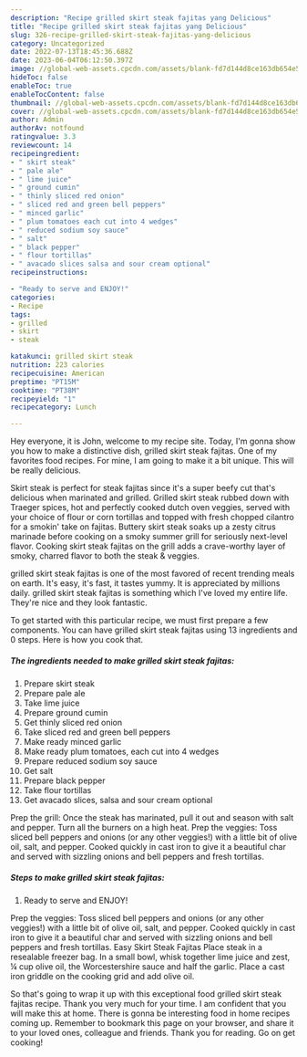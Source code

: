 ```yaml
---
description: "Recipe grilled skirt steak fajitas yang Delicious"
title: "Recipe grilled skirt steak fajitas yang Delicious"
slug: 326-recipe-grilled-skirt-steak-fajitas-yang-delicious
category: Uncategorized
date: 2022-07-13T18:45:36.688Z
date: 2023-06-04T06:12:50.397Z
image: //global-web-assets.cpcdn.com/assets/blank-fd7d144d8ce163db654e5a02c40b08a2775adb7897d16e4062681dc7e1b2800f.png
hideToc: false
enableToc: true
enableTocContent: false
thumbnail: //global-web-assets.cpcdn.com/assets/blank-fd7d144d8ce163db654e5a02c40b08a2775adb7897d16e4062681dc7e1b2800f.png
cover: //global-web-assets.cpcdn.com/assets/blank-fd7d144d8ce163db654e5a02c40b08a2775adb7897d16e4062681dc7e1b2800f.png
author: Admin
authorAv: notfound
ratingvalue: 3.3
reviewcount: 14
recipeingredient:
- " skirt steak"
- " pale ale"
- " lime juice"
- " ground cumin"
- " thinly sliced red onion"
- " sliced red and green bell peppers"
- " minced garlic"
- " plum tomatoes each cut into 4 wedges"
- " reduced sodium soy sauce"
- " salt"
- " black pepper"
- " flour tortillas"
- " avacado slices salsa and sour cream optional"
recipeinstructions:

- "Ready to serve and ENJOY!"
categories:
- Recipe
tags:
- grilled
- skirt
- steak

katakunci: grilled skirt steak 
nutrition: 223 calories
recipecuisine: American
preptime: "PT15M"
cooktime: "PT38M"
recipeyield: "1"
recipecategory: Lunch

---
```



Hey everyone, it is John, welcome to my recipe site. Today, I'm gonna show you how to make a distinctive dish, grilled skirt steak fajitas. One of my favorites food recipes. For mine, I am going to make it a bit unique. This will be really delicious.

Skirt steak is perfect for steak fajitas since it&#39;s a super beefy cut that&#39;s delicious when marinated and grilled. Grilled skirt steak rubbed down with Traeger spices, hot and perfectly cooked dutch oven veggies, served with your choice of flour or corn tortillas and topped with fresh chopped cilantro for a smokin&#39; take on fajitas. Buttery skirt steak soaks up a zesty citrus marinade before cooking on a smoky summer grill for seriously next-level flavor. Cooking skirt steak fajitas on the grill adds a crave-worthy layer of smoky, charred flavor to both the steak &amp; veggies.

grilled skirt steak fajitas is one of the most favored of recent trending meals on earth. It's easy, it's fast, it tastes yummy. It is appreciated by millions daily. grilled skirt steak fajitas is something which I've loved my entire life. They're nice and they look fantastic.


To get started with this particular recipe, we must first prepare a few components. You can have grilled skirt steak fajitas using 13 ingredients and 0 steps. Here is how you cook that.

<!--inarticleads1-->

##### The ingredients needed to make grilled skirt steak fajitas:

1. Prepare  skirt steak
1. Prepare  pale ale
1. Take  lime juice
1. Prepare  ground cumin
1. Get  thinly sliced red onion
1. Take  sliced red and green bell peppers
1. Make ready  minced garlic
1. Make ready  plum tomatoes, each cut into 4 wedges
1. Prepare  reduced sodium soy sauce
1. Get  salt
1. Prepare  black pepper
1. Take  flour tortillas
1. Get  avacado slices, salsa and sour cream optional


Prep the grill: Once the steak has marinated, pull it out and season with salt and pepper. Turn all the burners on a high heat. Prep the veggies: Toss sliced bell peppers and onions (or any other veggies!) with a little bit of olive oil, salt, and pepper. Cooked quickly in cast iron to give it a beautiful char and served with sizzling onions and bell peppers and fresh tortillas. 

<!--inarticleads2-->

##### Steps to make grilled skirt steak fajitas:


1. Ready to serve and ENJOY!

Prep the veggies: Toss sliced bell peppers and onions (or any other veggies!) with a little bit of olive oil, salt, and pepper. Cooked quickly in cast iron to give it a beautiful char and served with sizzling onions and bell peppers and fresh tortillas. Easy Skirt Steak Fajitas Place steak in a resealable freezer bag. In a small bowl, whisk together lime juice and zest, ¼ cup olive oil, the Worcestershire sauce and half the garlic. Place a cast iron griddle on the cooking grid and add olive oil. 

So that's going to wrap it up with this exceptional food grilled skirt steak fajitas recipe. Thank you very much for your time. I am confident that you will make this at home. There is gonna be interesting food in home recipes coming up. Remember to bookmark this page on your browser, and share it to your loved ones, colleague and friends. Thank you for reading. Go on get cooking!
